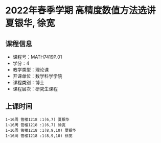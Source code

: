 # 2022年春季学期 高精度数值方法选讲 夏银华, 徐宽






## 课程信息

- 课程号：MATH7419P.01
- 学分：4
- 教学类型：理论课
- 开课单位：数学科学学院
- 课程类别：博士
- 课程层次：研究生课程

## 上课时间

```
1~16周 管楼1218 :1(6,7) 夏银华
1~16周 管楼1218 :1(6,7) 徐宽
1~16周 管楼1218 :1(8,9,10) 夏银华
1~16周 管楼1218 :1(8,9,10) 徐宽
```

